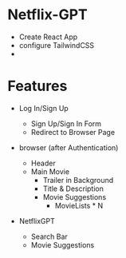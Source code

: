# Netflix-GPT
- Create React App
- configure TailwindCSS
- 

# Features
- Log In/Sign Up
     - Sign Up/Sign In Form
     - Redirect to Browser Page

- browser (after Authentication)
     - Header
     - Main Movie
        - Trailer in Background
        - Title & Description
        - Movie Suggestions
           - MovieLists * N

- NetflixGPT
     - Search Bar
     - Movie Suggestions